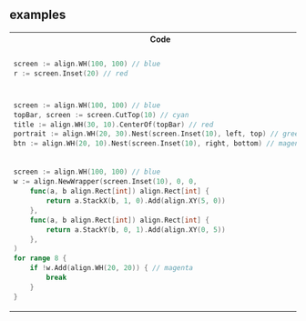 ## examples

<table>
<tr>
<th>Code</th>
<th>Result</th>
</tr>
<tr>
<td>

```go
screen := align.WH(100, 100) // blue
r := screen.Inset(20) // red
```

</td>
<td>

![](/examples/inset.png)

</td>
</tr>
<tr>
<td>

```go
screen := align.WH(100, 100) // blue
topBar, screen := screen.CutTop(10) // cyan
title := align.WH(30, 10).CenterOf(topBar) // red
portrait := align.WH(20, 30).Nest(screen.Inset(10), left, top) // green
btn := align.WH(20, 10).Nest(screen.Inset(10), right, bottom) // magenta
```

</td>
<td>

![](/examples/status.png)

</td>
</tr>
<tr>
<td>

```go
screen := align.WH(100, 100) // blue
w := align.NewWrapper(screen.Inset(10), 0, 0,
	func(a, b align.Rect[int]) align.Rect[int] {
		return a.StackX(b, 1, 0).Add(align.XY(5, 0))
	},
	func(a, b align.Rect[int]) align.Rect[int] {
		return a.StackY(b, 0, 1).Add(align.XY(0, 5))
	},
)
for range 8 {
	if !w.Add(align.WH(20, 20)) { // magenta
		break
	}
}
```

</td>
<td>

![](/examples/wrap.png)

</td>
</tr>